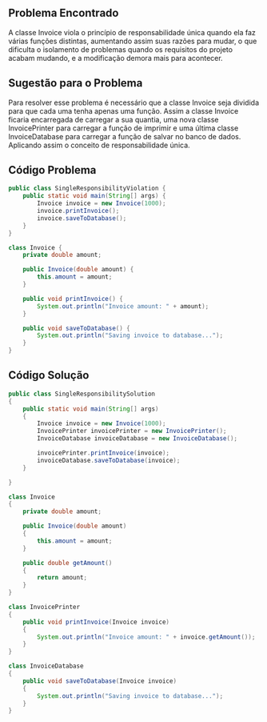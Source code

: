 ## Problema Encontrado
A classe Invoice viola o princípio de responsabilidade única quando ela faz várias funções distintas, aumentando assim suas razões para mudar, o que dificulta o isolamento de problemas quando os requisitos do projeto acabam mudando, e a modificação demora mais para acontecer.
## Sugestão para o Problema
Para resolver esse problema é necessário que a classe Invoice seja dividida para que cada uma tenha apenas uma função. Assim a classe Invoice ficaria encarregada de carregar a sua quantia, uma nova classe InvoicePrinter para carregar a função de imprimir e uma última classe InvoiceDatabase para carregar a função de salvar no banco de dados. Aplicando assim o conceito de responsabilidade única.
## Código Problema
```java
public class SingleResponsibilityViolation {
    public static void main(String[] args) {
        Invoice invoice = new Invoice(1000);
        invoice.printInvoice();
        invoice.saveToDatabase();
    }
}

class Invoice {
    private double amount;

    public Invoice(double amount) {
        this.amount = amount;
    }

    public void printInvoice() {
        System.out.println("Invoice amount: " + amount);
    }

    public void saveToDatabase() {
        System.out.println("Saving invoice to database...");
    }
}
```
## Código Solução
```java
public class SingleResponsibilitySolution
{
    public static void main(String[] args)
    {
        Invoice invoice = new Invoice(1000);
        InvoicePrinter invoicePrinter = new InvoicePrinter();
        InvoiceDatabase invoiceDatabase = new InvoiceDatabase();

        invoicePrinter.printInvoice(invoice);
        invoiceDatabase.saveToDatabase(invoice);
    }

}

class Invoice
{
    private double amount;

    public Invoice(double amount)
    {
        this.amount = amount;
    }

    public double getAmount()
    {
        return amount;
    }
}

class InvoicePrinter
{
    public void printInvoice(Invoice invoice)
    {
        System.out.println("Invoice amount: " + invoice.getAmount());
    }
}

class InvoiceDatabase
{
    public void saveToDatabase(Invoice invoice)
    {
        System.out.println("Saving invoice to database...");
    }
}
```

